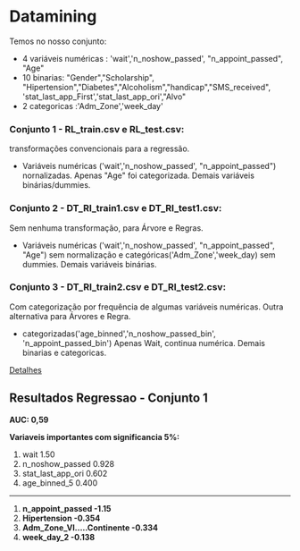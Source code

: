 # Datamining
Temos no nosso conjunto: 
  - 4 variáveis numéricas : 'wait','n_noshow_passed', "n_appoint_passed", "Age" 
  - 10 binarias: "Gender","Scholarship", "Hipertension","Diabetes","Alcoholism","handicap","SMS_received", 'stat_last_app_First','stat_last_app_ori',"Alvo"
  - 2 categoricas :'Adm_Zone','week_day'
  
  
### Conjunto 1 - RL_train.csv e RL_test.csv: 
transformações convencionais para a regressão. 

- Variáveis numéricas ('wait','n_noshow_passed', "n_appoint_passed") nornalizadas. Apenas "Age" foi categorizada. 
Demais variáveis binárias/dummies.

### Conjunto 2 - DT_RI_train1.csv e DT_RI_test1.csv:
Sem nenhuma transformação, para Árvore e Regras. 

- Variáveis numéricas ('wait','n_noshow_passed', "n_appoint_passed", "Age") sem normalização e categóricas('Adm_Zone','week_day) sem dummies. 
Demais variáveis binárias.

### Conjunto 3 - DT_RI_train2.csv e DT_RI_test2.csv:
Com categorização por frequência de algumas variáveis numéricas. Outra alternativa para Árvores e Regra.

- categorizadas('age_binned','n_noshow_passed_bin', 'n_appoint_passed_bin')
Apenas Wait, continua numérica. Demais binarias e categoricas.


[Detalhes](StoryTelling.ipynb)


## Resultados Regressao - Conjunto 1
**AUC: 0,59**
 
 **Variaveis importantes com significancia 5%:**
 

  
 
1. wait                         1.50     
2. n_noshow_passed              0.928    
3. stat_last_app_ori            0.602    
4. age_binned_5                 0.400    
_______
1. **n_appoint_passed             -1.15**    
2. **Hipertension                 -0.354** 
3. **Adm_Zone_VI.....Continente   -0.334**    
4. **week_day_2                   -0.138**    



